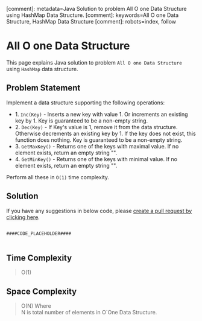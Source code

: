 [comment]: metadata=Java Solution to problem  All O one Data Structure using HashMap Data Structure.
[comment]: keywords=All O one Data Structure, HashMap Data Structure
[comment]: robots=index, follow


<h1>All O one Data Structure</h1>
<p>
This page explains Java solution to problem <code class="inline">All O one Data Structure</code> using <code class="inline">HashMap</code> data structure.
</p>


<h2 class="heading">Problem Statement</h2>
<p>
Implement a data structure supporting the following operations:
</p>
<ul>
<li>1. <code class="inline">Inc(Key)</code> - Inserts a new key with value 1. Or increments an existing key by 1. Key is guaranteed to be a non-empty string.</li>
<li>2. <code class="inline">Dec(Key)</code> - If Key's value is 1, remove it from the data structure. Otherwise decrements an existing key by 1. If the key does not exist, this function does nothing. Key is guaranteed to be a non-empty string.</li>
<li>3. <code class="inline">GetMaxKey()</code> - Returns one of the keys with maximal value. If no element exists, return an empty string "".</li>
<li>4. <code class="inline">GetMinKey()</code> - Returns one of the keys with minimal value. If no element exists, return an empty string "".</li>
</ul>
<p>
Perform all these in <code class="inline">O(1)</code> time complexity.
</p>


<h2 class="heading">Solution</h2>
If you have any suggestions in below code, please <a href="####LINK_PLACEHOLDER####" target="_blank" rel="noopener noreferrer" class="absolute">create a pull request by clicking here</a>.
<pre>
<code class="language-java">
####CODE_PLACEHOLDER####
</code>
</pre>


<h2 class="heading">Time Complexity</h2>
<blockquote>
<p>O(1)</p>
</blockquote>


<h2 class="heading">Space Complexity</h2>
<blockquote>
<p>
O(N) Where <br />
N is total number of elements in O`One Data Structure.
</p>
</blockquote>
